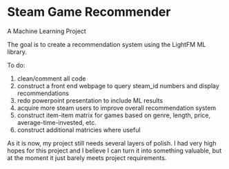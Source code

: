 # Steam Game Recommender
 A Machine Learning Project

The goal is to create a recommendation system using the LightFM ML library.

To do:
1. clean/comment all code
2. construct a front end webpage to query steam_id numbers and display recommendations
3. redo powerpoint presentation to include ML results
4. acquire more steam users to improve overall recommendation system
5. construct item-item matrix for games based on genre, length, price, average-time-invested, etc.
6. construct additional matricies where useful

As it is now, my project still needs several layers of polish. I had very high hopes for this project and I believe I can turn it into something valuable, but at the moment it just barely meets project requirements. 


